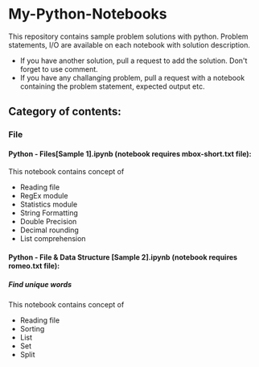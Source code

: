 # My-Python-Notebooks
This repository contains sample problem solutions with python. Problem statements, I/O are available on each notebook with solution description.
- If you have another solution, pull a request to add the solution. Don't forget to use comment.
- If you have any challanging problem, pull a request with a notebook containing the problem statement, expected output etc.

## Category of contents:
### File
#### Python - Files[Sample 1].ipynb (notebook requires mbox-short.txt file):

This notebook contains concept of 
- Reading file
- RegEx module
- Statistics module
- String Formatting
- Double Precision
- Decimal rounding
- List comprehension

#### Python - File & Data Structure [Sample 2].ipynb (notebook requires romeo.txt file):
##### Find unique words

This notebook contains concept of 
- Reading file
- Sorting
- List
- Set
- Split
